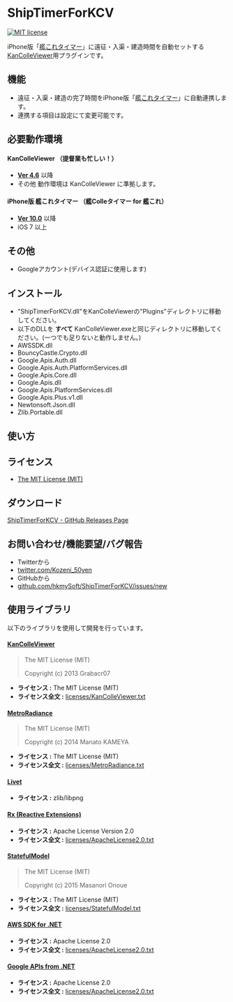 ShipTimerForKCV
======================
[![MIT license](https://img.shields.io/badge/license-MIT-blue.svg?style=flat-square)](https://raw.githubusercontent.com/hkmySoft/ShipTimerForKCV/master/LICENSE)
<!--[![Release]()]()-->

iPhone版「[艦これタイマー](https://itunes.apple.com/jp/app/shiptimer/id684642180?l=ja&ls=1&mt=8)」に遠征・入渠・建造時間を自動セットする  
[KanColleViewer](http://grabacr.net/kancolleviewer)用プラグインです。

## 機能
* 遠征・入渠・建造の完了時間をiPhone版「[艦これタイマー](https://itunes.apple.com/jp/app/shiptimer/id684642180?l=ja&ls=1&mt=8)」に自動連携します。
* 連携する項目は設定にて変更可能です。

## 必要動作環境

#### KanColleViewer （提督業も忙しい！）
* **[Ver 4.6](http://grabacr.net/kancolleviewer)** 以降
* その他 動作環境は KanColleViewer に準拠します。

#### iPhone版 艦これタイマー （艦Colleタイマー for 艦これ）
* **[Ver 10.0](https://itunes.apple.com/jp/app/shiptimer/id684642180?l=ja&ls=1&mt=8)** 以降
* iOS 7 以上

## その他
* Googleアカウント(デバイス認証に使用します)

## インストール

* "ShipTimerForKCV.dll"をKanColleViewerの"Plugins"ディレクトリに移動してください。
* 以下のDLLを **すべて** KanColleViewer.exeと同じディレクトリに移動してください。(一つでも足りないと動作しません。)
 * AWSSDK.dll
 * BouncyCastle.Crypto.dll
 * Google.Apis.Auth.dll
 * Google.Apis.Auth.PlatformServices.dll
 * Google.Apis.Core.dll
 * Google.Apis.dll
 * Google.Apis.PlatformServices.dll
 * Google.Apis.Plus.v1.dll
 * Newtonsoft.Json.dll
 * Zlib.Portable.dll

## 使い方


## ライセンス

* [The MIT License (MIT)](LICENSE)  


## ダウンロード

 [ShipTimerForKCV - GitHub Releases Page]()



## お問い合わせ/機能要望/バグ報告
- Twitterから
 - [twitter.com/Kozeni_50yen](https://twitter.com/Kozeni_50yen)
- GitHubから
 - [github.com/hkmySoft/ShipTimerForKCV/issues/new](https://github.com/hkmySoft/ShipTimerForKCV/issues/new)



## 使用ライブラリ

以下のライブラリを使用して開発を行っています。

#### [KanColleViewer](https://github.com/Grabacr07/KanColleViewer)

> The MIT License (MIT)
>
> Copyright (c) 2013 Grabacr07

* **ライセンス :** The MIT License (MIT)
* **ライセンス全文 :** [licenses/KanColleViewer.txt](licenses/KanColleViewer.txt)

#### [MetroRadiance](https://github.com/Grabacr07/MetroRadiance)

> The MIT License (MIT)
>
> Copyright (c) 2014 Manato KAMEYA

* **ライセンス :** The MIT License (MIT)
* **ライセンス全文 :** [licenses/MetroRadiance.txt](licenses/MetroRadiance.txt)

#### [Livet](http://ugaya40.hateblo.jp/entry/Livet)

* **ライセンス :** zlib/libpng

#### [Rx (Reactive Extensions)](https://rx.codeplex.com/)

* **ライセンス :** Apache License Version 2.0
* **ライセンス全文 :** [licenses/ApacheLicense2.0.txt](licenses/ApacheLicense2.0.txt)

#### [StatefulModel](http://ugaya40.hateblo.jp/entry/StatefulModel)

> The MIT License (MIT)
>
> Copyright (c) 2015 Masanori Onoue

* **ライセンス :** The MIT License (MIT)
* **ライセンス全文 :** [licenses/StatefulModel.txt](licenses/StatefulModel.txt)


#### [AWS SDK for .NET](https://aws.amazon.com/jp/sdk-for-net/)

* **ライセンス :** Apache License 2.0
* **ライセンス全文 :** [licenses/ApacheLicense2.0.txt](licenses/ApacheLicense2.0.txt)

#### [Google APIs from .NET](https://developers.google.com/api-client-library/dotnet/)

* **ライセンス :** Apache License 2.0
* **ライセンス全文 :** [licenses/ApacheLicense2.0.txt](licenses/ApacheLicense2.0.txt)
